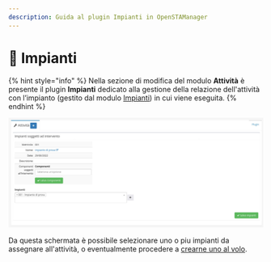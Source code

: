 ```yaml
---
description: Guida al plugin Impianti in OpenSTAManager
---
```


# 📡 Impianti

{% hint style="info" %}
Nella sezione di modifica del modulo **Attività** è presente il plugin **Impianti** dedicato alla gestione della relazione dell'attività con l’impianto (gestito dal modulo [Impianti](../../impianti/)) in cui viene eseguita.
{% endhint %}

![](<../../../../.gitbook/assets/image (234).png>)

Da questa schermata è possibile selezionare uno o piu impianti da assegnare all'attività, o eventualmente procedere a [crearne uno al volo](https://docs.openstamanager.com/modules/attivita/creazione#impianto).
